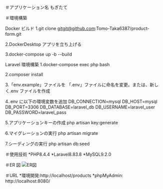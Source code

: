 ＃アプリケーション名
もぎたて

＃環境構築

Docker ビルド
1.git clone gitgit@github.com:Tomo-Taka6387/product-form.git

2.DockerDesktop アプリを立ち上げる

3.docker-compose up -b --build

Laravel 環境構築
1.docker-compose exec php bash

2.composer install

3.「env.example」ファイルを 「.env」ファイルに命名を変更。または、新しく.env ファイルを作成

4..env に以下の環境変数を追加
DB_CONNECTION=mysql
DB_HOST=mysql
DB_PORT=3306
DB_DATABASE=laravel_db
DB_USERNAME=laravel_user
DB_PASSWORD=laravel_pass

5.アプリケーションキーの作成
php artisan key:generate

6.マイグレーションの実行
php artisan migrate

7.シーディングの実行
php artisan db:seed

＃使用技術
*PHP8.4.4
*Laravel8.83.8
\*MySQL9.2.0

＃ER 図
![ER図](./er.png)

＃URL
*環境開発:http://localhost/products
*phpMyAdmin: http://localhost:8080/
